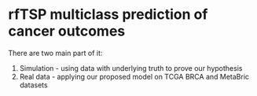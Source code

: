# rfTSP multiclass prediction of cancer outcomes

There are two main part of it:

1. Simulation - using data with underlying truth to prove our hypothesis
2. Real data - applying our proposed model on TCGA BRCA and MetaBric datasets




